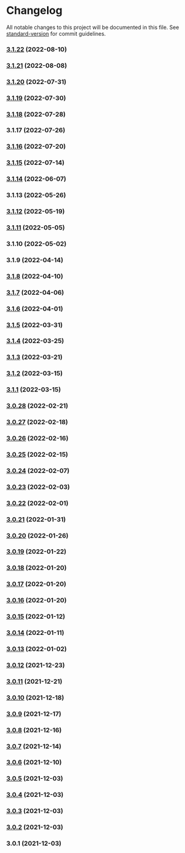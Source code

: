 # Changelog

All notable changes to this project will be documented in this file. See [standard-version](https://github.com/conventional-changelog/standard-version) for commit guidelines.

### [3.1.22](https://github.com/solucionesit365/tocBackend/compare/v3.1.21...v3.1.22) (2022-08-10)

### [3.1.21](https://github.com/solucionesit365/tocBackend/compare/v3.1.20...v3.1.21) (2022-08-08)

### [3.1.20](https://github.com/solucionesit365/tocBackend/compare/v3.1.19...v3.1.20) (2022-07-31)

### [3.1.19](https://github.com/solucionesit365/tocBackend/compare/v3.1.18...v3.1.19) (2022-07-30)

### [3.1.18](https://github.com/solucionesit365/tocBackend/compare/v3.1.17...v3.1.18) (2022-07-28)

### 3.1.17 (2022-07-26)

### [3.1.16](https://github.com/solucionesit365/tocBackend/compare/v3.1.15...v3.1.16) (2022-07-20)

### [3.1.15](https://github.com/solucionesit365/tocBackend/compare/v3.1.11...v3.1.15) (2022-07-14)

### [3.1.14](https://github.com/solucionesit365/tocBackend/compare/v3.1.13...v3.1.14) (2022-06-07)

### 3.1.13 (2022-05-26)

### [3.1.12](https://github.com/solucionesit365/tocBackend/compare/v3.1.9...v3.1.12) (2022-05-19)

### [3.1.11](https://github.com/solucionesit365/tocBackend/compare/v3.1.10...v3.1.11) (2022-05-05)

### 3.1.10 (2022-05-02)

### 3.1.9 (2022-04-14)

### [3.1.8](https://github.com/HitSystems/tocBackend/compare/v3.1.7...v3.1.8) (2022-04-10)

### [3.1.7](https://github.com/HitSystems/tocBackend/compare/v3.1.6...v3.1.7) (2022-04-06)

### [3.1.6](https://github.com/HitSystems/tocBackend/compare/v3.1.5...v3.1.6) (2022-04-01)

### [3.1.5](https://github.com/HitSystems/tocBackend/compare/v3.1.4...v3.1.5) (2022-03-31)

### [3.1.4](https://github.com/HitSystems/tocBackend/compare/v3.1.3...v3.1.4) (2022-03-25)

### [3.1.3](https://github.com/HitSystems/tocBackend/compare/v3.1.2...v3.1.3) (2022-03-21)

### [3.1.2](https://github.com/HitSystems/tocBackend/compare/v3.1.1...v3.1.2) (2022-03-15)

### [3.1.1](https://github.com/HitSystems/tocBackend/compare/v3.0.3...v3.1.1) (2022-03-15)

### [3.0.28](https://github.com/HitSystems/tocBackend/compare/v3.0.27...v3.0.28) (2022-02-21)

### [3.0.27](https://github.com/HitSystems/tocBackend/compare/v3.0.26...v3.0.27) (2022-02-18)

### [3.0.26](https://github.com/HitSystems/tocBackend/compare/v3.0.25...v3.0.26) (2022-02-16)

### [3.0.25](https://github.com/HitSystems/tocBackend/compare/v3.0.24...v3.0.25) (2022-02-15)

### [3.0.24](https://github.com/HitSystems/tocBackend/compare/v3.0.23...v3.0.24) (2022-02-07)

### [3.0.23](https://github.com/HitSystems/tocBackend/compare/v3.0.22...v3.0.23) (2022-02-03)

### [3.0.22](https://github.com/HitSystems/tocBackend/compare/v3.0.21...v3.0.22) (2022-02-01)

### [3.0.21](https://github.com/HitSystems/tocBackend/compare/v3.0.20...v3.0.21) (2022-01-31)

### [3.0.20](https://github.com/HitSystems/tocBackend/compare/v3.0.19...v3.0.20) (2022-01-26)

### [3.0.19](https://github.com/HitSystems/tocBackend/compare/v3.0.18...v3.0.19) (2022-01-22)

### [3.0.18](https://github.com/HitSystems/tocBackend/compare/v3.0.17...v3.0.18) (2022-01-20)

### [3.0.17](https://github.com/HitSystems/tocBackend/compare/v3.0.16...v3.0.17) (2022-01-20)

### [3.0.16](https://github.com/HitSystems/tocBackend/compare/v3.0.15...v3.0.16) (2022-01-20)

### [3.0.15](https://github.com/HitSystems/tocBackend/compare/v3.0.14...v3.0.15) (2022-01-12)

### [3.0.14](https://github.com/HitSystems/tocBackend/compare/v3.0.13...v3.0.14) (2022-01-11)

### [3.0.13](https://github.com/HitSystems/tocBackend/compare/v3.0.12...v3.0.13) (2022-01-02)

### [3.0.12](https://github.com/HitSystems/tocBackend/compare/v3.0.11...v3.0.12) (2021-12-23)

### [3.0.11](https://github.com/HitSystems/tocBackend/compare/v3.0.10...v3.0.11) (2021-12-21)

### [3.0.10](https://github.com/HitSystems/tocBackend/compare/v3.0.9...v3.0.10) (2021-12-18)

### [3.0.9](https://github.com/HitSystems/tocBackend/compare/v3.0.8...v3.0.9) (2021-12-17)

### [3.0.8](https://github.com/HitSystems/tocBackend/compare/v3.0.7...v3.0.8) (2021-12-16)

### [3.0.7](https://github.com/HitSystems/tocBackend/compare/v3.0.6...v3.0.7) (2021-12-14)

### [3.0.6](https://github.com/HitSystems/tocBackend/compare/v3.0.4...v3.0.6) (2021-12-10)

### [3.0.5](https://github.com/hitsystems/tocBackend/compare/v3.0.3...v3.0.5) (2021-12-03)

### [3.0.4](https://github.com/HitSystems/tocBackend/compare/v3.0.3...v3.0.4) (2021-12-03)

### [3.0.3](https://github.com/HitSystems/tocBackend/compare/v3.0.2...v3.0.3) (2021-12-03)

### [3.0.2](https://github.com/HitSystems/tocBackend/compare/v3.0.1...v3.0.2) (2021-12-03)

### 3.0.1 (2021-12-03)
